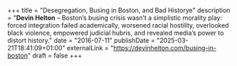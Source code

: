 +++
title = "Desegregation, Busing in Boston, and Bad Historye"
description = "**Devin Helton** – Boston’s busing crisis wasn’t a simplistic morality play: forced integration failed academically, worsened racial hostility, overlooked black violence, empowered judicial hubris, and revealed media’s power to distort history."
date = "2016-07-11"
publishDate = "2025-03-21T18:41:09+01:00" 
externalLink = "https://devinhelton.com/busing-in-boston"
draft = false
+++

